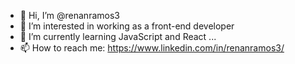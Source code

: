 - 👋 Hi, I’m @renanramos3
- 👀 I’m interested in working as a front-end developer
- 🌱 I’m currently learning JavaScript and React ...
- 📫 How to reach me: https://www.linkedin.com/in/renanramos3/

<!---
renanramos3/renanramos3 is a ✨ special ✨ repository because its `README.md` (this file) appears on your GitHub profile.
You can click the Preview link to take a look at your changes.
--->
